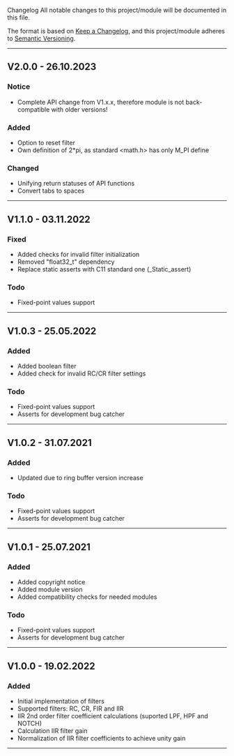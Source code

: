  Changelog
All notable changes to this project/module will be documented in this file.

The format is based on [Keep a Changelog](https://keepachangelog.com/en/1.0.0/),
and this project/module adheres to [Semantic Versioning](https://semver.org/spec/v2.0.0.html).

---
## V2.0.0 - 26.10.2023

### Notice
 - Complete API change from V1.x.x, therefore module is not back-compatible with older versions!

### Added
 - Option to reset filter
 - Own definition of 2*pi, as standard <math.h> has only M_PI define

### Changed
 - Unifying return statuses of API functions
 - Convert tabs to spaces

---
## V1.1.0 - 03.11.2022

### Fixed
 - Added checks for invalid filter initialization
 - Removed "float32_t" dependency
 - Replace static asserts with C11 standard one (_Static_assert)

### Todo
 - Fixed-point values support

---
## V1.0.3 - 25.05.2022

### Added
 - Added boolean filter 
 - Added check for invalid RC/CR filter settings

### Todo
 - Fixed-point values support
 - Asserts for development bug catcher

---
## V1.0.2 - 31.07.2021

### Added
 - Updated due to ring buffer version increase

### Todo
 - Fixed-point values support
 - Asserts for development bug catcher

---
## V1.0.1 - 25.07.2021

### Added
 - Added copyright notice
 - Added module version
 - Added compatibility checks for needed modules

### Todo
 - Fixed-point values support
 - Asserts for development bug catcher
---

## V1.0.0 - 19.02.2022

### Added
 - Initial implementation of filters
 - Supported filters: RC, CR, FIR and IIR
 -  IIR 2nd order filter coefficient calculations (suported LPF, HPF and NOTCH)
 -  Calculation IIR filter gain
 -  Normalization of IIR filter coefficients to achieve unity gain
---